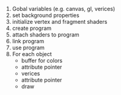 1. Gobal variables (e.g. canvas, gl, verices)
2. set background properties
3. initialize vertex and fragment shaders
4. create program
5. attach shaders to program
6. link program
7. use program
8. For each object
   - buffer for colors
   - attribute pointer
   - verices
   - attribute pointer
   - draw